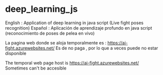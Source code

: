 # deep_learning_js
English : Application of deep learning in java script (Live fight poses recognition) 
Español : Aplicación de aprendizaje profundo en java script (reconocimiento de poses de pelea en vivo)

La pagina web donde se aloja temporalmente es : https://ai-fight.azurewebsites.net/ Es de no paga , por lo que a veces puede no estar disponible

The temporal web page host is https://ai-fight.azurewebsites.net/ Sometimes can't be accesible

